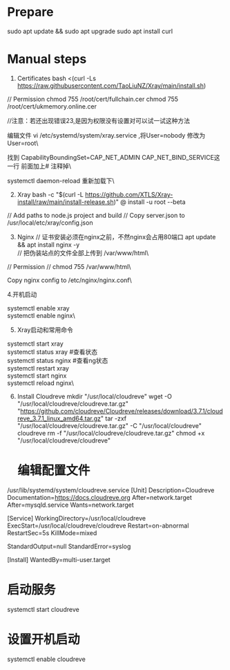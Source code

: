 # Prepare
sudo apt update && sudo apt upgrade
sudo apt install curl

# Manual steps

1. Certificates
bash <(curl -Ls https://raw.githubusercontent.com/TaoLiuNZ/Xray/main/install.sh)

// Permission
chmod 755 /root/cert/fullchain.cer
chmod 755 /root/cert/ukmemory.online.cer

//注意：若还出现错误23,是因为权限没有设置对可以试一试这种方法

编辑文件 vi /etc/systemd/system/xray.service ,将User=nobody 修改为User=root\

找到 CapabilityBoundingSet=CAP_NET_ADMIN CAP_NET_BIND_SERVICE这一行 前面加上# 注释掉\

systemctl daemon-reload 重新加载下\

2. Xray
bash -c "$(curl -L https://github.com/XTLS/Xray-install/raw/main/install-release.sh)" @ install -u root --beta

// Add paths to node.js project and build
// Copy server.json to /usr/local/etc/xray/config.json

3. Nginx
// 证书安装必须在nginx之前，不然nginx会占用80端口
apt update && apt install nginx -y\
// 把伪装站点的文件全部上传到 /var/www/html\

// Permission
// chmod 755 /var/www/html\

Copy nginx config to /etc/nginx/nginx.conf\

4.开机启动

 systemctl enable xray\
 systemctl enable nginx\


5. Xray启动和常用命令

 systemctl start xray\
 systemctl status xray #查看状态\
 systemctl status nginx #查看ng状态\
 systemctl restart xray\
 systemctl start nginx\
 systemctl reload nginx\
 
 6. Install Cloudreve
 mkdir "/usr/local/cloudreve"
 wget -O "/usr/local/cloudreve/cloudreve.tar.gz" "https://github.com/cloudreve/Cloudreve/releases/download/3.7.1/cloudreve_3.7.1_linux_amd64.tar.gz"
 tar -zxf "/usr/local/cloudreve/cloudreve.tar.gz" -C "/usr/local/cloudreve" cloudreve
 rm -f "/usr/local/cloudreve/cloudreve.tar.gz"
 chmod +x "/usr/local/cloudreve/cloudreve"
 
    # 编辑配置文件
   /usr/lib/systemd/system/cloudreve.service
   [Unit]
   Description=Cloudreve
   Documentation=https://docs.cloudreve.org
   After=network.target
   After=mysqld.service
   Wants=network.target

   [Service]
   WorkingDirectory=/usr/local/cloudreve
   ExecStart=/usr/local/cloudreve/cloudreve
   Restart=on-abnormal
   RestartSec=5s
   KillMode=mixed

   StandardOutput=null
   StandardError=syslog

   [Install]
   WantedBy=multi-user.target

   # 启动服务
  systemctl start cloudreve

  # 设置开机启动
  systemctl enable cloudreve
